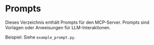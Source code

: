# Prompts

Dieses Verzeichnis enthält Prompts für den MCP-Server. Prompts sind Vorlagen oder Anweisungen für LLM-Interaktionen.

Beispiel: Siehe `example_prompt.py`.